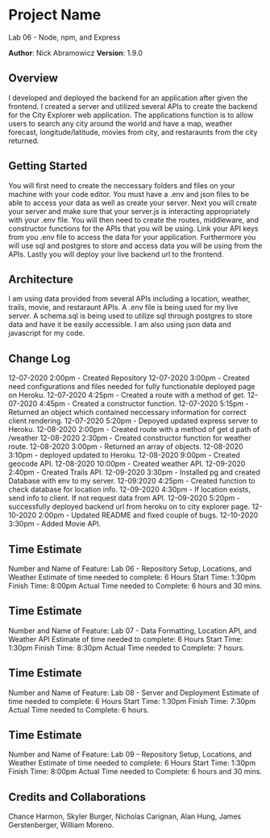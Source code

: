 # Project Name
Lab 06 - Node, npm, and Express

**Author**: Nick Abramowicz
**Version**: 1.9.0

## Overview
I developed and deployed the backend for an application after given the frontend. I created a server and utilized several APIs to create the backend for the City Explorer web application. The applications function is to allow users to search any city around the world and have a map, weather forecast, longitude/latitude, movies from city, and restaraunts from the city returned.

## Getting Started
You will first need to create the neccessary folders and files on your machine with your code editor. You must have a .env and json files to be able to access your data as well as create your server. Next you will create your server and make sure that your server.js is interacting appropriately with your .env file. You will then need to create the routes, middleware, and constructor functions for the APIs that you will be using. Link your API keys from you .env file to access the data for your application. Furthermore you will use sql and postgres to store and access data you will be using from the APIs. Lastly you will deploy your live backend url to the frontend.

## Architecture
I am using data provided from several APIs including a location, weather, trails, movie, and restaraunt APIs. A .env file is being used for my live server. A schema.sql is being used to utilize sql through postgres to store data and have it be easily accessible. I am also using json data and javascript for my code.

## Change Log
12-07-2020 2:00pm - Created Repository 
12-07-2020 3:00pm - Created need configurations and files needed for fully functionable deployed page on Heroku.
12-07-2020 4:25pm - Created a route with a method of get.
12-07-2020 4:45pm - Created a constructor function.
12-07-2020 5:15pm - Returned an object which contained neccessary information for correct client rendering.
12-07-2020 5:20pm - Depoyed updated express server to Heroku.
12-08-2020 2:00pm - Created route with a method of get d path of /weather
12-08-2020 2:30pm - Created constructor function for weather route.
12-08-2020 3:00pm - Returned an array of objects.
12-08-2020 3:10pm - deployed updated to Heroku.
12-08-2020 9:00pm - Created geocode API.
12-08-2020 10:00pm - Created weather API.
12-09-2020 2:40pm - Created Trails API.
12-09-2020 3:30pm - Installed pg and created Database with env to my server.
12-09:2020 4:25pm - Created function to check database for location info. 
12-09-2020 4:30pm - If location exists, send info to client. If not request data from API.
12-09-2020 5:20pm - successfully deployed backend url from heroku on to city explorer page.
12-10-2020 2:00pm - Updated README and fixed couple of bugs.
12-10-2020 3:30pm - Added Movie API.

## Time Estimate
Number and Name of Feature: Lab 06 - Repository Setup, Locations, and Weather
Estimate of time needed to complete: 6 Hours
Start Time: 1:30pm
Finish Time: 8:00pm
Actual Time needed to Complete: 6 hours and 30 mins.

## Time Estimate
Number and Name of Feature: Lab 07 - Data Formatting, Location API, and Weather API
Estimate of time needed to complete: 6 Hours
Start Time: 1:30pm
Finish Time: 8:30pm
Actual Time needed to Complete: 7 hours.

## Time Estimate
Number and Name of Feature: Lab 08 - Server and Deployment
Estimate of time needed to complete: 6 Hours
Start Time: 1:30pm
Finish Time: 7:30pm
Actual Time needed to Complete: 6 hours.

## Time Estimate
Number and Name of Feature: Lab 09 - Repository Setup, Locations, and Weather
Estimate of time needed to complete: 6 Hours
Start Time: 1:30pm
Finish Time: 8:00pm
Actual Time needed to Complete: 6 hours and 30 mins.

## Credits and Collaborations
Chance Harmon, Skyler Burger, Nicholas Carignan, Alan Hung, James Gerstenberger, William Moreno.
